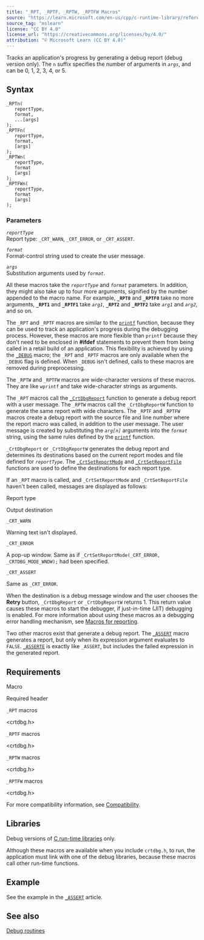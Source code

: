 ```yaml
---
title: "_RPT, _RPTF, _RPTW, _RPTFW Macros"
source: "https://learn.microsoft.com/en-us/cpp/c-runtime-library/reference/rpt-rptf-rptw-rptfw-macros?view=msvc-170"
source_tag: "mslearn"
license: "CC BY 4.0"
license_url: "https://creativecommons.org/licenses/by/4.0/"
attribution: "© Microsoft Learn (CC BY 4.0)"
---
```

Tracks an application's progress by generating a debug report (debug version only). The `n` suffix specifies the number of arguments in _`args`_, and can be 0, 1, 2, 3, 4, or 5.

## Syntax

```
_RPTn(
   reportType,
   format,
   ...[args]
);
_RPTFn(
   reportType,
   format,
   [args]
);
_RPTWn(
   reportType,
   format
   [args]
);
_RPTFWn(
   reportType,
   format
   [args]
);
```

### Parameters

_`reportType`_  
Report type: `_CRT_WARN`, `_CRT_ERROR`, or `_CRT_ASSERT`.

_`format`_  
Format-control string used to create the user message.

_`args`_  
Substitution arguments used by _`format`_.

All these macros take the _`reportType`_ and _`format`_ parameters. In addition, they might also take up to four more arguments, signified by the number appended to the macro name. For example, **`_RPT0`** and **`_RPTF0`** take no more arguments, **`_RPT1`** and **`_RPTF1`** take _`arg1`_, **`_RPT2`** and **`_RPTF2`** take _`arg1`_ and _`arg2`_, and so on.

The `_RPT` and `_RPTF` macros are similar to the [`printf`](https://learn.microsoft.com/en-us/cpp/c-runtime-library/reference/printf-printf-l-wprintf-wprintf-l?view=msvc-170) function, because they can be used to track an application's progress during the debugging process. However, these macros are more flexible than `printf` because they don't need to be enclosed in **#ifdef** statements to prevent them from being called in a retail build of an application. This flexibility is achieved by using the [`_DEBUG`](https://learn.microsoft.com/en-us/cpp/c-runtime-library/debug?view=msvc-170) macro; the `_RPT` and `_RPTF` macros are only available when the `_DEBUG` flag is defined. When `_DEBUG` isn't defined, calls to these macros are removed during preprocessing.

The `_RPTW` and `_RPTFW` macros are wide-character versions of these macros. They are like `wprintf` and take wide-character strings as arguments.

The `_RPT` macros call the [`_CrtDbgReport`](https://learn.microsoft.com/en-us/cpp/c-runtime-library/reference/crtdbgreport-crtdbgreportw?view=msvc-170) function to generate a debug report with a user message. The `_RPTW` macros call the `_CrtDbgReportW` function to generate the same report with wide characters. The `_RPTF` and `_RPTFW` macros create a debug report with the source file and line number where the report macro was called, in addition to the user message. The user message is created by substituting the _`arg[n]`_ arguments into the _`format`_ string, using the same rules defined by the [`printf`](https://learn.microsoft.com/en-us/cpp/c-runtime-library/reference/printf-printf-l-wprintf-wprintf-l?view=msvc-170) function.

`_CrtDbgReport` or `_CrtDbgReportW` generates the debug report and determines its destinations based on the current report modes and file defined for _`reportType`_. The [`_CrtSetReportMode`](https://learn.microsoft.com/en-us/cpp/c-runtime-library/reference/crtsetreportmode?view=msvc-170) and [`_CrtSetReportFile`](https://learn.microsoft.com/en-us/cpp/c-runtime-library/reference/crtsetreportfile?view=msvc-170) functions are used to define the destinations for each report type.

If an `_RPT` macro is called, and `_CrtSetReportMode` and `_CrtSetReportFile` haven't been called, messages are displayed as follows:

Report type

Output destination

`_CRT_WARN`

Warning text isn't displayed.

`_CRT_ERROR`

A pop-up window. Same as if `_CrtSetReportMode(_CRT_ERROR, _CRTDBG_MODE_WNDW);` had been specified.

`_CRT_ASSERT`

Same as `_CRT_ERROR`.

When the destination is a debug message window and the user chooses the **Retry** button, `_CrtDbgReport` or `_CrtDbgReportW` returns 1. This return value causes these macros to start the debugger, if just-in-time (JIT) debugging is enabled. For more information about using these macros as a debugging error handling mechanism, see [Macros for reporting](https://learn.microsoft.com/en-us/cpp/c-runtime-library/crt-debugging-techniques?view=msvc-170#macros-for-reporting).

Two other macros exist that generate a debug report. The [`_ASSERT`](https://learn.microsoft.com/en-us/cpp/c-runtime-library/reference/assert-asserte-assert-expr-macros?view=msvc-170) macro generates a report, but only when its expression argument evaluates to `FALSE`. [`_ASSERTE`](https://learn.microsoft.com/en-us/cpp/c-runtime-library/reference/assert-asserte-assert-expr-macros?view=msvc-170) is exactly like `_ASSERT`, but includes the failed expression in the generated report.

## Requirements

Macro

Required header

`_RPT` macros

<crtdbg.h>

`_RPTF` macros

<crtdbg.h>

`_RPTW` macros

<crtdbg.h>

`_RPTFW` macros

<crtdbg.h>

For more compatibility information, see [Compatibility](https://learn.microsoft.com/en-us/cpp/c-runtime-library/compatibility?view=msvc-170).

## Libraries

Debug versions of [C run-time libraries](https://learn.microsoft.com/en-us/cpp/c-runtime-library/crt-library-features?view=msvc-170) only.

Although these macros are available when you include `crtdbg.h`, to run, the application must link with one of the debug libraries, because these macros call other run-time functions.

## Example

See the example in the [`_ASSERT`](https://learn.microsoft.com/en-us/cpp/c-runtime-library/reference/assert-asserte-assert-expr-macros?view=msvc-170) article.

## See also

[Debug routines](https://learn.microsoft.com/en-us/cpp/c-runtime-library/debug-routines?view=msvc-170)